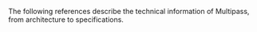 The following references describe the technical information of Multipass, from architecture to specifications. 
